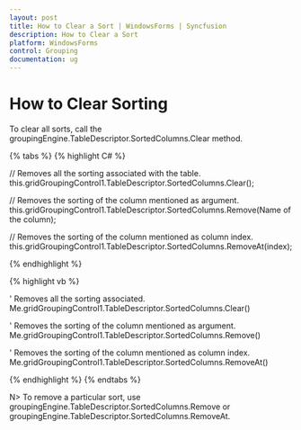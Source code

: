 ```yaml
---
layout: post
title: How to Clear a Sort | WindowsForms | Syncfusion
description: How to Clear a Sort
platform: WindowsForms
control: Grouping
documentation: ug
---
```


# How to Clear Sorting

To clear all sorts, call the groupingEngine.TableDescriptor.SortedColumns.Clear method.

{% tabs %}
{% highlight C# %}

// Removes all the sorting associated with the table.
this.gridGroupingControl1.TableDescriptor.SortedColumns.Clear();
 
// Removes the sorting of the column mentioned as argument.
this.gridGroupingControl1.TableDescriptor.SortedColumns.Remove(Name of the column);  

// Removes the sorting of the column mentioned as column index.
this.gridGroupingControl1.TableDescriptor.SortedColumns.RemoveAt(index);

{% endhighlight %}

{% highlight vb %}

 ' Removes all the sorting associated.
Me.gridGroupingControl1.TableDescriptor.SortedColumns.Clear()
 
' Removes the sorting of the column mentioned as argument.
Me.gridGroupingControl1.TableDescriptor.SortedColumns.Remove()
 
' Removes the sorting of the column mentioned as column index.
Me.gridGroupingControl1.TableDescriptor.SortedColumns.RemoveAt()

{% endhighlight %}
{% endtabs %}

N> To remove a particular sort, use groupingEngine.TableDescriptor.SortedColumns.Remove or groupingEngine.TableDescriptor.SortedColumns.RemoveAt.
